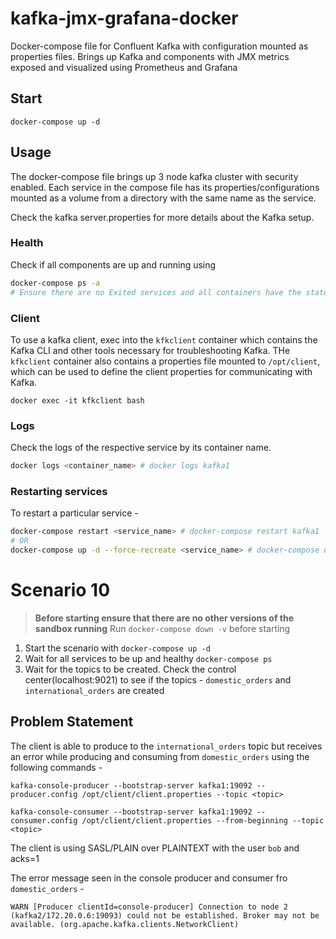 # kafka-jmx-grafana-docker

Docker-compose file for Confluent Kafka with configuration mounted as properties files. Brings up Kafka and components with JMX metrics exposed and visualized using Prometheus and Grafana

## Start

```
docker-compose up -d
```

## Usage

The docker-compose file brings up 3 node kafka cluster with security enabled. Each service in the compose file has its properties/configurations mounted as a volume from a directory with the same name as the service.

Check the kafka server.properties for more details about the Kafka setup.

### Health

Check if all components are up and running using

```bash
docker-compose ps -a
# Ensure there are no Exited services and all containers have the status `Up`
```


### Client

To use a kafka client, exec into the `kfkclient` container which contains the Kafka CLI and other tools necessary for troubleshooting Kafka. THe `kfkclient` container also contains a properties file mounted to `/opt/client`, which can be used to define the client properties for communicating with Kafka.

```
docker exec -it kfkclient bash
```

### Logs

Check the logs of the respective service by its container name.

```bash
docker logs <container_name> # docker logs kafka1
```

### Restarting services

To restart a particular service - 

```bash
docker-compose restart <service_name> # docker-compose restart kafka1
# OR
docker-compose up -d --force-recreate <service_name> # docker-compose up -d --force-recreate kafka1
```

# Scenario 10

> **Before starting ensure that there are no other versions of the sandbox running**
> Run `docker-compose down -v` before starting

1. Start the scenario with `docker-compose up -d`
2. Wait for all services to be up and healthy `docker-compose ps`
3. Wait for the topics to be created. Check the control center(localhost:9021) to see if the topics - `domestic_orders` and `international_orders` are created

## Problem Statement

The client is able to produce to the `international_orders` topic but receives an error while producing and consuming from `domestic_orders` using the following commands -

```
kafka-console-producer --bootstrap-server kafka1:19092 --producer.config /opt/client/client.properties --topic <topic>

kafka-console-consumer --bootstrap-server kafka1:19092 --consumer.config /opt/client/client.properties --from-beginning --topic <topic> 
```

The client is using SASL/PLAIN over PLAINTEXT with the user `bob` and acks=1

The error message seen in the console producer and consumer fro `domestic_orders` - 

```
WARN [Producer clientId=console-producer] Connection to node 2 (kafka2/172.20.0.6:19093) could not be established. Broker may not be available. (org.apache.kafka.clients.NetworkClient)
```

